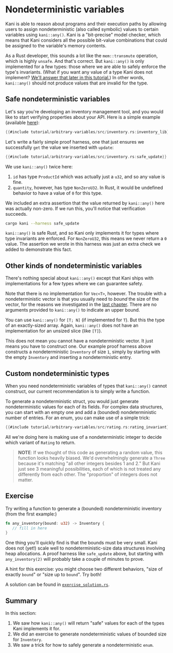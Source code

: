 # Nondeterministic variables

Kani is able to reason about programs and their execution paths by allowing users to assign nondeterministic (also called symbolic) values to certain variables using `kani::any()`.
Kani is a "bit-precise" model checker, which means that Kani considers all the possible bit-value combinations that could be assigned to the variable's memory contents.

As a Rust developer, this sounds a lot like the `mem::transmute` operation, which is highly `unsafe`.
And that's correct.
But `kani::any()` is only implemented for a few types: those where we are able to safely enforce the type's invariants.
(What if you want any value of a type Kani does not implement? [We'll answer that later in this tutorial.](#custom-nondeterministic-types))
In other words, `kani::any()` should not produce values that are invalid for the type.

## Safe nondeterministic variables

Let's say you're developing an inventory management tool, and you would like to start verifying properties about your API.
Here is a simple example (available [here](https://github.com/model-checking/kani/blob/main/docs/src/tutorial/arbitrary-variables/src/inventory.rs)):

```rust
{{#include tutorial/arbitrary-variables/src/inventory.rs:inventory_lib}}
```

Let's write a fairly simple proof harness, one that just ensures we successfully `get` the value we inserted with `update`:

```rust
{{#include tutorial/arbitrary-variables/src/inventory.rs:safe_update}}
```

We use `kani::any()` twice here:

1. `id` has type `ProductId` which was actually just a `u32`, and so any value is fine.
2. `quantity`, however, has type `NonZeroU32`.
In Rust, it would be undefined behavior to have a value of `0` for this type.

We included an extra assertion that the value returned by `kani::any()` here was actually non-zero.
If we run this, you'll notice that verification succeeds.

```bash
cargo kani --harness safe_update
```

`kani::any()` is safe Rust, and so Kani only implements it for types where type invariants are enforced.
For `NonZeroU32`, this means we never return a `0` value.
The assertion we wrote in this harness was just an extra check we added to demonstrate this fact.

## Other kinds of nondeterministic variables

There's nothing special about `kani::any()` except that Kani ships with implementations for a few types where we can guarantee safety.

Note that there is no implementation for `Vec<T>`, however.
The trouble with a nondeterministic vector is that you usually need to _bound_ the size of the vector, for the reasons we investigated in the [last chapter](./tutorial-loop-unwinding.md).
There are no arguments provided to `kani::any()` to indicate an upper bound.

You can use `kani::any()` for `[T; N]` (if implemented for `T`).
But this the type of an exactly-sized array.
Again, `kani::any()` does not have an implementation for an unsized slice (like `[T]`).

This does not mean you cannot have a nondeterministic vector.
It just means you have to construct one.
Our example proof harness above constructs a nondeterministic `Inventory` of size `1`, simply by starting with the empty `Inventory` and inserting a nondeterministic entry.

## Custom nondeterministic types

When you need nondeterministic variables of types that `kani::any()` cannot construct, our current recommendation is to simply write a function.

To generate a nondeterministic struct, you would just generate nondeterministic values for each of its fields.
For complex data structures, you can start with an empty one and add a (bounded) nondeterministic number of entries.
For an enum, you can make use of a simple trick:

```rust
{{#include tutorial/arbitrary-variables/src/rating.rs:rating_invariant}}
```

All we're doing here is making use of a nondeterministic integer to decide which variant of `Rating` to return.

> **NOTE**: If we thought of this code as generating a random value, this function looks heavily biased.
> We'd overwhelmingly generate a `Three` because it's matching "all other integers besides 1 and 2."
> But Kani just see 3 meaningful possibilities, each of which is not treated any differently from each other.
> The "proportion" of integers does not matter.


## Exercise

Try writing a function to generate a (bounded) nondeterministic inventory (from the first example:)

```rust
fn any_inventory(bound: u32) -> Inventory {
   // fill in here
}
```

One thing you'll quickly find is that the bounds must be very small.
Kani does not (yet!) scale well to nondeterministic-size data structures involving heap allocations.
A proof harness like `safe_update` above, but starting with `any_inventory(2)` will probably take a couple of minutes to prove.

A hint for this exercise: you might choose two different behaviors, "size of exactly `bound`" or "size up to `bound`".
Try both!

A solution can be found in [`exercise_solution.rs`](https://github.com/model-checking/kani/blob/main/docs/src/tutorial/arbitrary-variables/src/exercise_solution.rs).

## Summary

In this section:

1. We saw how `kani::any()` will return "safe" values for each of the types Kani implements it for.
2. We did an exercise to generate nondeterministic values of bounded size for `Inventory`.
3. We saw a trick for how to safely generate a nondeterministic `enum`.
